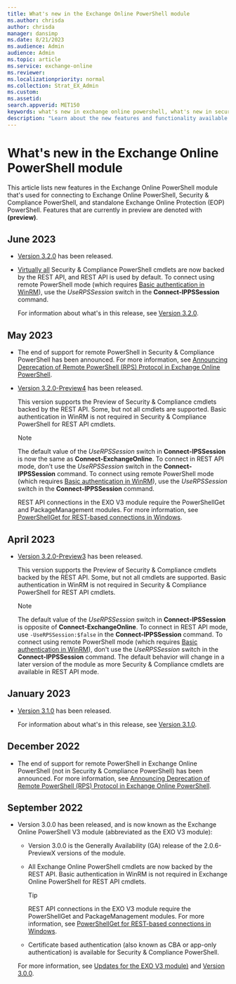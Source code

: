 ```yaml
---
title: What's new in the Exchange Online PowerShell module
ms.author: chrisda
author: chrisda
manager: dansimp
ms.date: 8/21/2023
ms.audience: Admin
audience: Admin
ms.topic: article
ms.service: exchange-online
ms.reviewer:
ms.localizationpriority: normal
ms.collection: Strat_EX_Admin
ms.custom:
ms.assetid:
search.appverid: MET150
keywords: what's new in exchange online powershell, what's new in security & compliance powershell, EXO V2 module, EXO V3 module
description: "Learn about the new features and functionality available in the latest release of the Exchange Online PowerShell module."
---
```


# What's new in the Exchange Online PowerShell module

This article lists new features in the Exchange Online PowerShell module that's used for connecting to Exchange Online PowerShell, Security & Compliance PowerShell, and standalone Exchange Online Protection (EOP) PowerShell. Features that are currently in preview are denoted with **(preview)**.

## June 2023

- [Version 3.2.0](https://www.powershellgallery.com/packages/ExchangeOnlineManagement/3.2.0) has been released.

- [Virtually all](https://techcommunity.microsoft.com/t5/exchange-team-blog/deprecation-of-remote-powershell-rps-protocol-in-security-and/ba-p/3815432) Security & Compliance PowerShell cmdlets are now backed by the REST API, and REST API is used by default. To connect using remote PowerShell mode (which requires [Basic authentication in WinRM](exchange-online-powershell-v2.md#turn-on-basic-authentication-in-winrm)), use the _UseRPSSession_ switch in the **Connect-IPPSSession** command.

  For information about what's in this release, see [Version 3.2.0](exchange-online-powershell-v2.md#current-release-version-320).

## May 2023

- The end of support for remote PowerShell in Security & Compliance PowerShell has been announced. For more information, see [Announcing Deprecation of Remote PowerShell (RPS) Protocol in Exchange Online PowerShell](https://techcommunity.microsoft.com/t5/exchange-team-blog/deprecation-of-remote-powershell-rps-protocol-in-security-and/ba-p/3815432).

- [Version 3.2.0-Preview4](https://www.powershellgallery.com/packages/ExchangeOnlineManagement/3.2.0-Preview4) has been released.

  This version supports the Preview of Security & Compliance cmdlets backed by the REST API. Some, but not all cmdlets are supported. Basic authentication in WinRM is not required in Security & Compliance PowerShell for REST API cmdlets.

  > [!NOTE]
  > The default value of the _UseRPSSession_ switch in **Connect-IPSSession** is now the same as **Connect-ExchangeOnline**. To connect in REST API mode, don't use the _UseRPSSession_ switch in the **Connect-IPPSSession** command. To connect using remote PowerShell mode (which requires [Basic authentication in WinRM](exchange-online-powershell-v2.md#turn-on-basic-authentication-in-winrm)), use the _UseRPSSession_ switch in the **Connect-IPPSSession** command.
  >
  > REST API connections in the EXO V3 module require the PowerShellGet and PackageManagement modules. For more information, see [PowerShellGet for REST-based connections in Windows](exchange-online-powershell-v2.md#powershellget-for-rest-based-connections-in-windows).

## April 2023

- [Version 3.2.0-Preview3](https://www.powershellgallery.com/packages/ExchangeOnlineManagement/3.2.0-Preview3) has been released.

  This version supports the Preview of Security & Compliance cmdlets backed by the REST API. Some, but not all cmdlets are supported. Basic authentication in WinRM is not required in Security & Compliance PowerShell for REST API cmdlets.

  > [!NOTE]
  > The default value of the _UseRPSSession_ switch in **Connect-IPSSession** is opposite of **Connect-ExchangeOnline**. To connect in REST API mode, use `-UseRPSSession:$false` in the **Connect-IPPSSession** command. To connect using remote PowerShell mode (which requires [Basic authentication in WinRM](exchange-online-powershell-v2.md#turn-on-basic-authentication-in-winrm)), don't use the _UseRPSSession_ switch in the **Connect-IPPSSession** command. The default behavior will change in a later version of the module as more Security & Compliance cmdlets are available in REST API mode.

## January 2023

- [Version 3.1.0](https://www.powershellgallery.com/packages/ExchangeOnlineManagement/3.1.0) has been released.

  For information about what's in this release, see [Version 3.1.0](exchange-online-powershell-v2.md#version-310).

## December 2022

- The end of support for remote PowerShell in Exchange Online PowerShell (not in Security & Compliance PowerShell) has been announced. For more information, see [Announcing Deprecation of Remote PowerShell (RPS) Protocol in Exchange Online PowerShell](https://aka.ms/RPSDeprecation).

## September 2022

- Version 3.0.0 has been released, and is now known as the Exchange Online PowerShell V3 module (abbreviated as the EXO V3 module):
  - Version 3.0.0 is the Generally Availability (GA) release of the 2.0.6-PreviewX versions of the module.
  - All Exchange Online PowerShell cmdlets are now backed by the REST API. Basic authentication in WinRM is not required in Exchange Online PowerShell for REST API cmdlets.

    > [!TIP]
    > REST API connections in the EXO V3 module require the PowerShellGet and PackageManagement modules. For more information, see [PowerShellGet for REST-based connections in Windows](exchange-online-powershell-v2.md#powershellget-for-rest-based-connections-in-windows).

  - Certificate based authentication (also known as CBA or app-only authentication) is available for Security & Compliance PowerShell.

  For more information, see [Updates for the EXO V3 module)](exchange-online-powershell-v2.md#updates-for-the-exo-v3-module) and [Version 3.0.0](exchange-online-powershell-v2.md#version-300-preview-versions-known-as-v206-previewx).
